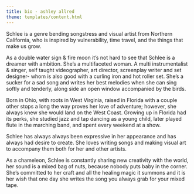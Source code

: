```yaml
---
title: bio - ashley allred
theme: templates/content.html
---
```

Schlee is a genre bending songstress and visual artist from Northern California, who is inspired by vulnerability, time travel, and the things that make us grow.

As a double water sign & fire moon it’s not hard to see that Schlee is a dreamer with ambition.  She’s a multifaceted woman.  A multi instrumentalist & singer, self taught videographer, art director, screenplay writer and set designer- whom is also good with a curling iron and hot roller set.  She’s a sucker for a sad song and writes her best melodies when she can sing softly and tenderly, along side an open window accompanied by the birds.  

Born in Ohio, with roots in West Virginia, raised in Florida with a couple other stops a long the way proves her love of adventure; however, she always knew she would land on the West Coast.  Growing up in Florida had its perks, she studied jazz and tap dancing as a young child, later played flute in the marching band, and spent every weekend at a show.  

Schlee has always always been expressive in her appearance and has always had desire to create.  She loves writing songs and making visual art to accompany them both for her and other artists.  

As a chameleon, Schlee is constantly sharing new creativity with the world, her sound is a mixed bag of nuts, because nobody puts baby in the corner. She’s committed to her craft and all the healing magic it summons and it is her wish that one day she writes the song you always grab for your mixed tape. 
